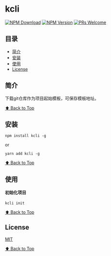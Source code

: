 # kcli

[![NPM Download](https://badgen.net/npm/dm/@kk306484328/kcli)](https://www.npmjs.com/package/@kk306484328/kcli)
[![NPM Version](https://badge.fury.io/js/@kk306484328/kcli.svg)](https://www.npmjs.com/package/@kk306484328/kcli)
[![PRs Welcome](https://img.shields.io/badge/PRs-welcome-brightgreen.svg)](https://github.com/Sweet-KK/kcli/pulls)


## 目录

- [简介](#简介)
- [安装](#安装)
- [使用](#使用)
- [License](#license)

## 简介

下载git仓库作为项目起始模板，可保存模板地址。


[⬆ Back to Top](#目录)

## 安装

```
npm install kcli -g
```
or
```
yarn add kcli -g
```

[⬆ Back to Top](#目录)

## 使用

#### 初始化项目
```
kcli init
```

[⬆ Back to Top](#目录)


## License

[MIT](./LICENSE)

[⬆ Back to Top](#目录)

